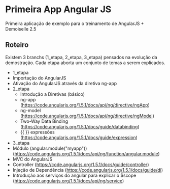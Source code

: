 # Primeira App Angular JS

Primeira aplicação de exemplo para o treinamento de AngularJS + Demoiselle 2.5

## Roteiro

Existem 3 branchs (1_etapa, 2_etapa, 3_etapa) pensados na evolução da demostração.
Cada etapa aborta um conjunto de temas a serem explicados.

* 1_etapa
 * Importação do AngularJS
 * Ativação do AngularJS através da diretiva ng-app
* 2_etapa
  * Introdução a Diretivas (básico)
   * ng-app (https://code.angularjs.org/1.5.1/docs/api/ng/directive/ngApp)
   * ng-model (https://code.angularjs.org/1.5.1/docs/api/ng/directive/ngModel)
  * Two-Way Data Binding (https://code.angularjs.org/1.5.1/docs/guide/databinding)
  * {{ }} expressões (https://code.angularjs.org/1.5.1/docs/guide/expression)
* 3_etapa
 * Módulo (angular.module("myapp")) (https://code.angularjs.org/1.5.1/docs/api/ng/function/angular.module)
 * MVC do AngularJS
 * Controller (https://code.angularjs.org/1.5.1/docs/guide/controller)
 * Injeção de Dependência (https://code.angularjs.org/1.5.1/docs/guide/di)
 * Introdução aos serviços do angular para explicar o $scope (https://code.angularjs.org/1.5.1/docs/api/ng/service)
